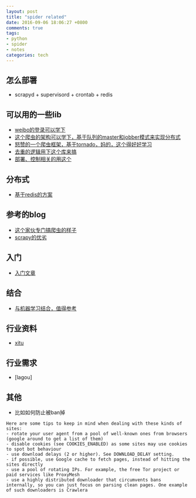 ```yaml
---
layout: post
title: "spider related"
date: 2016-09-06 18:06:27 +0800
comments: true
tags:
- python
- spider
- notes
categories: tech
---
```


## 怎么部署
- scrapyd + supervisord + crontab + redis

## 可以用的一些lib
- [weibo的登录可以学下][1]
- [这个爬虫的架构可以学下，基于队列的master和jobber模式来实现分布式][2]
- [怒赞的一个爬虫框架，基于tornado，妈的，这个得好好学习][3]
- [去重的逻辑用下这个库来搞][4]
- [部署、控制相关的用这个][5]

## 分布式
- [基于redis的方案][6]

<!--more-->

## 参考的blog
- [这个家伙专门搞爬虫的样子][7]
- [scrapy的优劣][8]

## 入门
- [入门文章][9]

## 结合
- [与机器学习结合，值得参考][10]

## 行业资料
- [xitu][11]

## 行业需求
- [lagou]

## 其他
- 比如如何防止被ban掉
```
Here are some tips to keep in mind when dealing with these kinds of sites:
- rotate your user agent from a pool of well-known ones from browsers (google around to get a list of them)
- disable cookies (see COOKIES_ENABLED) as some sites may use cookies to spot bot behaviour
- use download delays (2 or higher). See DOWNLOAD_DELAY setting.
- if possible, use Google cache to fetch pages, instead of hitting the sites directly
- use a pool of rotating IPs. For example, the free Tor project or paid services like ProxyMesh
- use a highly distributed downloader that circumvents bans internally, so you can just focus on parsing clean pages. One example of such downloaders is Crawlera
```

[1]: https://github.com/yoyzhou/weibo_scrapy
[2]: https://github.com/chineking/cola
[3]: https://github.com/binux/pyspider
[4]: https://github.com/darkrho/scrapy-redis
[5]: https://github.com/ftao/dotcloud-scrapyd
[6]: https://pypi.python.org/pypi/scrapy-redis
[7]: http://blog.csdn.net/u012150179
[8]: http://blog.csdn.net/leoking01/article/details/41041455
[9]: http://www.jianshu.com/p/6663d5359736
[10]: http://city.shaform.com/blog/2016/02/28/scrapy.html
[11]: http://gold.xitu.io/entry/56a5f59ec4c9710053e74120?from=singlemessage&isappinstalled=0
[12]: http://www.lagou.com/jobs/list_%E7%88%AC%E8%99%AB?px=default&city=%E5%85%A8%E5%9B%BD#filterBox
